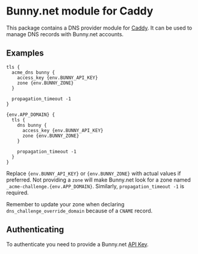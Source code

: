 # Bunny.net module for Caddy

This package contains a DNS provider module for [Caddy](https://github.com/caddyserver/caddy). It can be used to manage DNS records with Bunny.net accounts.

## Examples

```
tls {
  acme_dns bunny {
    access_key {env.BUNNY_API_KEY}
    zone {env.BUNNY_ZONE}
  }

  propagation_timeout -1
}
```

```
{env.APP_DOMAIN} {
  tls {
    dns bunny {
      access_key {env.BUNNY_API_KEY}
      zone {env.BUNNY_ZONE}
    }

    propagation_timeout -1
  }
}
```

Replace `{env.BUNNY_API_KEY}` or `{env.BUNNY_ZONE}` with actual values if preferred. Not providing a `zone` will make Bunny.net look for a zone named `_acme-challenge.{env.APP_DOMAIN}`. Similarly, `propagation_timeout -1` is required.

Remember to update your zone when declaring `dns_challenge_override_domain` because of a `CNAME` record.

## Authenticating

To authenticate you need to provide a Bunny.net [API Key](https://dash.bunny.net/account/settings).
